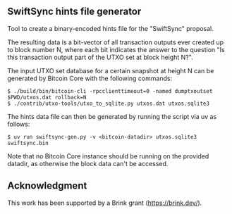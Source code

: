 ## SwiftSync hints file generator

Tool to create a binary-encoded hints file for the "SwiftSync" proposal.

The resulting data is a bit-vector of all transaction outputs ever created
up to block number N, where each bit indicates the answer to the question
"Is this transaction output part of the UTXO set at block height N?".

The input UTXO set database for a certain snapshot at height N
can be generated by Bitcoin Core with the following commands:
``` 
$ ./build/bin/bitcoin-cli -rpcclienttimeout=0 -named dumptxoutset $PWD/utxos.dat rollback=N
$ ./contrib/utxo-tools/utxo_to_sqlite.py utxos.dat utxos.sqlite3
```

The hints data file can then be generated by running the script via uv as follows:
```
$ uv run swiftsync-gen.py -v <bitcoin-datadir> utxos.sqlite3 swiftsync.bin
```
Note that no Bitcoin Core instance should be running on the provided datadir, as otherwise the block data can't be accessed.

## Acknowledgment
This work has been supported by a Brink grant (https://brink.dev/).
